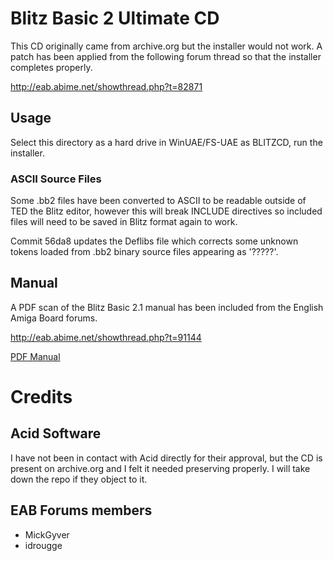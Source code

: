 # Blitz Basic 2 Ultimate CD

This CD originally came from archive.org but the installer would not work. A patch has been applied from the following forum thread so that the installer completes properly.

http://eab.abime.net/showthread.php?t=82871

## Usage

Select this directory as a hard drive in WinUAE/FS-UAE as BLITZCD, run the installer.

### ASCII Source Files

Some .bb2 files have been converted to ASCII to be readable outside of TED the Blitz editor, however this will break INCLUDE directives so included files will need to be saved in Blitz format again to work.

Commit 56da8 updates the Deflibs file which corrects some unknown tokens loaded from .bb2 binary source files appearing as '?????'.

## Manual

A PDF scan of the Blitz Basic 2.1 manual has been included from the English Amiga Board forums.

http://eab.abime.net/showthread.php?t=91144

[PDF Manual](Manual/BB21Manual.pdf)

# Credits

## Acid Software

I have not been in contact with Acid directly for their approval, but the CD is present on archive.org and I felt it needed preserving properly. I will take down the repo if they object to it.

## EAB Forums members

* MickGyver
* idrougge
